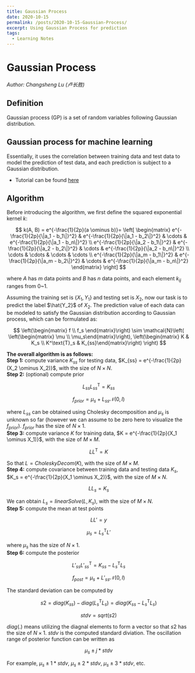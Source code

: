 ```yaml
---
title: Gaussian Process
date: 2020-10-15
permalink: /posts/2020-10-15-Gaussian-Process/
excerpt: Using Gaussian Process for prediction
tags:
  - Learning Notes
---
```


# Gaussian Process  
*Author: Changsheng Lu (卢长胜)*

## Definition
Gaussian process (GP) is a set of random variables following Gaussian distribution.  

## Gaussian process for machine learning  
Essentially, it uses the correlation between training data and test data to model the prediction of test data, and each prediction is subject to a Gaussian distribution.  
- Tutorial can be found [here](https://katbailey.github.io/post/gaussian-processes-for-dummies/) 

## Algorithm
Before introducing the algorithm, we first define the squared exponential kernel $k$:

$$
k(A, B) = e^{-\frac{1}{2p}(a \ominus b)}= \left[ \begin{matrix}
  e^{-\frac{1}{2p}{\|a_1 - b_1\|}^2} & e^{-\frac{1}{2p}{\|a_1 - b_2\|}^2} & \cdots & e^{-\frac{1}{2p}{\|a_1 - b_n\|}^2} \\
  e^{-\frac{1}{2p}{\|a_2 - b_1\|}^2} & e^{-\frac{1}{2p}{\|a_2 - b_2\|}^2} & \cdots & e^{-\frac{1}{2p}{\|a_2 - b_n\|}^2} \\
  \cdots        & \cdots        & \cdots & \cdots        \\
  e^{-\frac{1}{2p}{\|a_m - b_1\|}^2} & e^{-\frac{1}{2p}{\|a_m - b_2\|}^2} & \cdots & e^{-\frac{1}{2p}{\|a_m - b_n\|}^2} 
\end{matrix} \right]
$$

where $A$ has $m$ data points and $B$ has $n$ data points, and each element $k_{ij}$ ranges from 0~1.  

Assuming the training set is $\{X_1, Y_1\}$ and testing set is $X_2$, now our task is to predict the label $\hat{Y_2}$ of $X_2$. The prediction value of each data can be modeled to satisfy the Gaussian distribution according to Gaussian process, which can be formulated as:

$$
\left(\begin{matrix}
  f \\ f_s
\end{matrix}\right)
\sim 
\mathcal{N}\left( \left(\begin{matrix} \mu \\ \mu_s\end{matrix}\right), \left(\begin{matrix} K & K_s \\ K^\text{T}_s & K_{ss}\end{matrix}\right) \right)
$$  

**The overall algorithm is as follows:**  
**Step 1:** compute variance $K_{ss}$ for testing data, $K_{ss} = e^{-\frac{1}{2p}(X_2 \ominus X_2)}$, with the size of $N \times N$.  
**Step 2:** (optional) compute prior

$$L_{ss}L^{\text{T}}_{ss} = K_{ss}$$

$$f_{prior} = \mu_s + L_{ss}\mathcal{N}(0, I)$$

where $L_{ss}$ can be obtained using Cholesky decomposition and $\mu_s$ is unknown so far (however we can assume to be zero here to visualize the $f_{prior}$). $f_{prior}$ has the size of $N \times 1$.  
**Step 3:** compute variance $K$ for training data, $K = e^{-\frac{1}{2p}(X_1 \ominus X_1)}$, with the size of $M \times M$.

$$LL^{\text{T}} = K$$

So that $L = CholeskyDecom(K)$, with the size of $M \times M$.  
**Step 4:** compute covariance between training data and testing data $K_s$, $K_s = e^{-\frac{1}{2p}(X_1 \ominus X_2)}$, with the size of $M \times N$. 

$$LL_{s} = K_s$$

We can obtain $L_{s}=linearSolve(L, K_s)$, with the size of $M \times N$.  
**Step 5:** compute the mean at test points

$$LL'=y$$

$$\mu_s = L^{\text{T}}_sL'$$

where $\mu_s$ has the size of $N \times 1$.  
**Step 6:** compute the posterior

$$L'_{ss}L'^{\text{T}}_{ss} = K_{ss}-L^{\text{T}}_sL_{s}$$

$$f_{post} = \mu_s + L'_{ss}\mathcal{N}(0, I)$$

The standard deviation can be computed by

$$s2=diag(K_{ss}) - diag(L^{\text{T}}_sL_s)=diag(K_{ss}-L^{\text{T}}_sL_{s})$$  

$$stdv = sqrt(s2)$$

$diag(.)$ means utilizing the diagnal elements to form a vector so that $s2$ has the size of $N \times 1$. $stdv$ is the computed standard diviation. The oscillation range of posterior function can be written as

$$\mu_s \pm j*stdv$$

For example, $\mu_{s} \pm 1*stdv$, $\mu_{s} \pm 2*stdv$, $\mu_{s} \pm 3*stdv$, etc.






